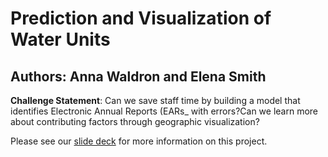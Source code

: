 # Prediction and Visualization of Water Units

## Authors: Anna Waldron and Elena Smith

**Challenge Statement**: Can we save staff time by building a model that identifies Electronic Annual Reports (EARs_ with errors?Can we learn more about contributing factors through geographic visualization?

Please see our [slide deck](https://docs.google.com/presentation/d/1uCXQjZc2usgn6K8P0x4fR-VMv5TGFb-txIkKG4mlS0Q/edit?usp=sharing) for more information on this project.
